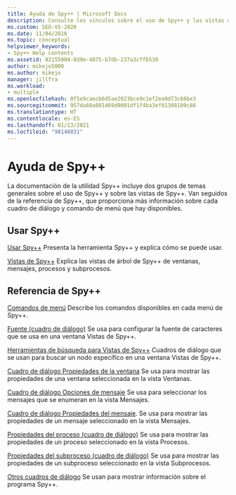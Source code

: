 ```yaml
---
title: Ayuda de Spy++ | Microsoft Docs
description: Consulte los vínculos sobre el uso de Spy++ y las vistas de esta herramienta. Consulte los vínculos de referencia que proporcionan detalles sobre cada comando de menú y cuadro de diálogo de Spy++ disponibles.
ms.custom: SEO-VS-2020
ms.date: 11/04/2016
ms.topic: conceptual
helpviewer_keywords:
- Spy++ Help contents
ms.assetid: 82155004-8d9e-4875-b7db-237a3cffb530
author: mikejo5000
ms.author: mikejo
manager: jillfra
ms.workload:
- multiple
ms.openlocfilehash: 0f5e9caecb6d5ae2023bce9c1ef2ea0d73c66be3
ms.sourcegitcommit: 957da60a881469d9001df1f4ba3ef01388109c86
ms.translationtype: HT
ms.contentlocale: es-ES
ms.lasthandoff: 01/13/2021
ms.locfileid: "98148031"
---
```

# <a name="spy-help"></a>Ayuda de Spy++
La documentación de la utilidad Spy++ incluye dos grupos de temas generales sobre el uso de Spy++ y sobre las vistas de Spy++. Van seguidos de la referencia de Spy++, que proporciona más información sobre cada cuadro de diálogo y comando de menú que hay disponibles.

## <a name="using-spy"></a>Usar Spy++
 [Usar Spy++](../debugger/using-spy-increment.md) Presenta la herramienta Spy++ y explica cómo se puede usar.

 [Vistas de Spy++](../debugger/spy-increment-views.md) Explica las vistas de árbol de Spy++ de ventanas, mensajes, procesos y subprocesos.

## <a name="spy-reference"></a>Referencia de Spy++
 [Comandos de menú](../debugger/menu-commands.md) Describe los comandos disponibles en cada menú de Spy++.

 [Fuente (cuadro de diálogo)](../debugger/font-dialog-box-microsoft-spy-increment-help.md) Se usa para configurar la fuente de caracteres que se usa en una ventana Vistas de Spy++.

 [Herramientas de búsqueda para Vistas de Spy++](../debugger/search-tools-for-spy-increment-views.md) Cuadros de diálogo que se usan para buscar un nodo específico en una ventana Vistas de Spy++.

 [Cuadro de diálogo Propiedades de la ventana](../debugger/window-properties-dialog-box.md) Se usa para mostrar las propiedades de una ventana seleccionada en la vista Ventanas.

 [Cuadro de diálogo Opciones de mensaje](../debugger/message-options-dialog-box.md) Se usa para seleccionar los mensajes que se enumeran en la vista Mensajes.

 [Cuadro de diálogo Propiedades del mensaje](../debugger/message-properties-dialog-box.md). Se usa para mostrar las propiedades de un mensaje seleccionado en la vista Mensajes.

 [Propiedades del proceso (cuadro de diálogo)](../debugger/process-properties-dialog-box.md) Se usa para mostrar las propiedades de un proceso seleccionado en la vista Procesos.

 [Propiedades del subproceso (cuadro de diálogo)](../debugger/thread-properties-dialog-box.md) Se usa para mostrar las propiedades de un subproceso seleccionado en la vista Subprocesos.

 [Otros cuadros de diálogo](../debugger/other-dialog-boxes.md) Se usan para mostrar información sobre el programa Spy++.